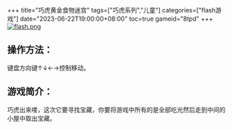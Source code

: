 +++
title="巧虎黄金食物迷宫"
tags=["巧虎系列","儿童"]
categories=["flash游戏"]
date="2023-06-22T19:00:00+08:00"
toc=true
gameid="8tpd"
+++
[![flash.png](/images/flash.png)](/swf/8tpd/)
## 操作方法：
键盘方向键↑↓←→控制移动。
## 游戏简介：
巧虎出来喽，这次它要寻找宝藏，你要将游戏中所有的是全部吃光然后走到中间的小屋中取出宝藏。
